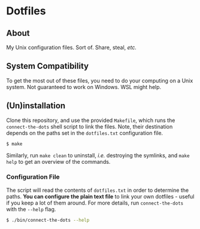 # Dotfiles
## About
My Unix configuration files. Sort of. Share, steal, _etc._

## System Compatibility
To get the most out of these files, you need to do your computing on a Unix
system. Not guaranteed to work on Windows. WSL might help.

## (Un)installation
Clone this repository, and use the provided `Makefile`, which runs the
`connect-the-dots` shell script to link the files. Note, their destination
depends on the paths set in the `dotfiles.txt` configuration file.

``` sh
$ make
```

Similarly, run `make clean` to uninstall, _i.e._ destroying the symlinks, and
`make help` to get an overview of the commands.

### Configuration File
The script will read the contents of `dotfiles.txt` in order to determine the
paths. __You can configure the plain text file__ to link your own dotfiles -
useful if you keep a lot of them around. For more details, run
`connect-the-dots` with the `--help` flag.

``` sh
$ ./bin/connect-the-dots --help
```
